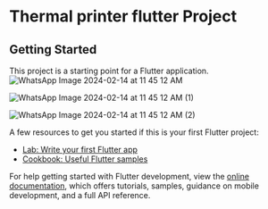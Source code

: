 # Thermal printer flutter Project

## Getting Started

This project is a starting point for a Flutter application.
![WhatsApp Image 2024-02-14 at 11 45 12 AM](https://github.com/miraleePatel/ThermalPrinter-/assets/147297946/d61d852b-ac83-414c-b191-5bff1babd035)

![WhatsApp Image 2024-02-14 at 11 45 12 AM (1)](https://github.com/miraleePatel/ThermalPrinter-/assets/147297946/6d82af57-f3f9-4423-9aa2-d55060465f58)

![WhatsApp Image 2024-02-14 at 11 45 12 AM (2)](https://github.com/miraleePatel/ThermalPrinter-/assets/147297946/12e2acc9-2894-4f0e-a9d6-2787c418b00f)

A few resources to get you started if this is your first Flutter project:

- [Lab: Write your first Flutter app](https://docs.flutter.dev/get-started/codelab)
- [Cookbook: Useful Flutter samples](https://docs.flutter.dev/cookbook)

For help getting started with Flutter development, view the
[online documentation](https://docs.flutter.dev/), which offers tutorials,
samples, guidance on mobile development, and a full API reference.
